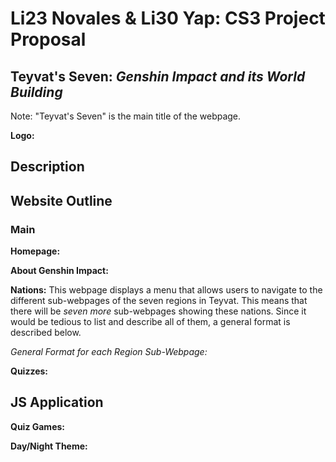 # Li23 Novales & Li30 Yap: CS3 Project Proposal 
## Teyvat's Seven: _Genshin Impact and its World Building_
Note: "Teyvat's Seven" is the main title of the webpage.

**Logo:**

## Description

## Website Outline
### Main

**Homepage:**

**About Genshin Impact:**

**Nations:** This webpage displays a menu that allows users to navigate to the different sub-webpages of the seven regions in Teyvat. This means that there will be _seven more_ sub-webpages showing these nations. Since it would be tedious to list and describe all of them, a general format is described below.

_General Format for each Region Sub-Webpage:_

**Quizzes:**

## JS Application

**Quiz Games:**

**Day/Night Theme:**